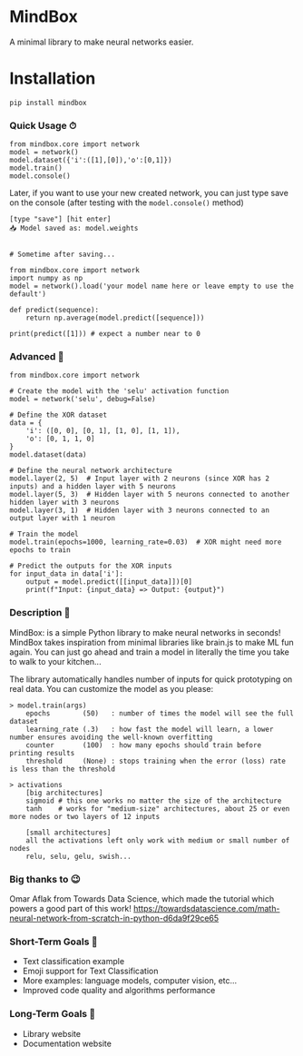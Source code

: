 # MindBox
A minimal library to make neural networks easier.

# Installation
```
pip install mindbox
```

### Quick Usage ⏱
```
from mindbox.core import network
model = network()
model.dataset({'i':([1],[0]),'o':[0,1]})
model.train()
model.console()
```
Later, if you want to use your new created network, you can just type save on the console (after testing with the `model.console()` method)
```
[type "save"] [hit enter]
📥 Model saved as: model.weights


# Sometime after saving...

from mindbox.core import network
import numpy as np
model = network().load('your model name here or leave empty to use the default')

def predict(sequence):
    return np.average(model.predict([sequence])) 

print(predict([1])) # expect a number near to 0
```

### Advanced 🤖
```
from mindbox.core import network

# Create the model with the 'selu' activation function
model = network('selu', debug=False)

# Define the XOR dataset
data = {
    'i': ([0, 0], [0, 1], [1, 0], [1, 1]),
    'o': [0, 1, 1, 0]
}
model.dataset(data)

# Define the neural network architecture
model.layer(2, 5)  # Input layer with 2 neurons (since XOR has 2 inputs) and a hidden layer with 5 neurons
model.layer(5, 3)  # Hidden layer with 5 neurons connected to another hidden layer with 3 neurons
model.layer(3, 1)  # Hidden layer with 3 neurons connected to an output layer with 1 neuron

# Train the model
model.train(epochs=1000, learning_rate=0.03)  # XOR might need more epochs to train

# Predict the outputs for the XOR inputs
for input_data in data['i']:
    output = model.predict([[input_data]])[0]
    print(f"Input: {input_data} => Output: {output}")
```

### Description 📄
MindBox: is a simple Python library to make neural networks in seconds!
MindBox takes inspiration from minimal libraries like brain.js to make ML fun again. You can just go ahead and train a model in literally the time you take to walk to your kitchen...

The library automatically handles number of inputs for quick prototyping on real data. You can customize the model as you please:<br>

```
> model.train(args)
    epochs        (50)   : number of times the model will see the full dataset
    learning_rate (.3)   : how fast the model will learn, a lower number ensures avoiding the well-known overfitting
    counter       (100)  : how many epochs should train before printing results
    threshold     (None) : stops training when the error (loss) rate is less than the threshold
```
```
> activations
    [big architectures]
    sigmoid # this one works no matter the size of the architecture
    tanh    # works for "medium-size" architectures, about 25 or even more nodes or two layers of 12 inputs
    
    [small architectures] 
    all the activations left only work with medium or small number of nodes
    relu, selu, gelu, swish...
```

### Big thanks to 😉
Omar Aflak from Towards Data Science, which made the tutorial which powers a good part of this work! https://towardsdatascience.com/math-neural-network-from-scratch-in-python-d6da9f29ce65

### Short-Term Goals 🎯
- Text classification example
- Emoji support for Text Classification
- More examples: language models, computer vision, etc...
- Improved code quality and algorithms performance

### Long-Term Goals 🎯
- Library website
- Documentation website
